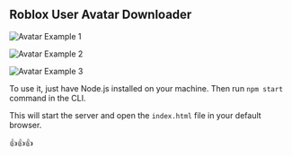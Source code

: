 ## Roblox User Avatar Downloader

![Avatar Example 1](https://tr.rbxcdn.com/30DAY-AvatarHeadshot-24E5392F73598EA8527E10B9B9B12152-Png/180/180/AvatarHeadshot/Png/noFilter)

![Avatar Example 2](https://tr.rbxcdn.com/30DAY-AvatarHeadshot-E23C784AC3545822150E8C31627A4543-Png/180/180/AvatarHeadshot/Png/noFilter)

![Avatar Example 3](https://tr.rbxcdn.com/30DAY-AvatarHeadshot-0C5D41F281A3F397240D3E286E4EBDD5-Png/180/180/AvatarHeadshot/Png/noFilter)

To use it, just have Node.js installed on your machine. Then run `npm start` command in the CLI.

This will start the server and open the `index.html` file in your default browser.

👍👍👍
